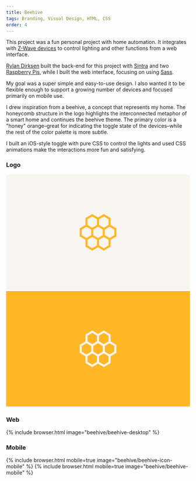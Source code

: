 ```yaml
---
title: Beehive
tags: Branding, Visual Design, HTML, CSS
order: 4
---
```


This project was a fun personal project with home automation. It integrates with [Z-Wave  devices](http://www.z-wave.com) to control lighting and other functions from a web interface.

[Rylan Dirksen](http://rylo.github.io) built the back-end for this project with [Sintra](http://www.sinatrarb.com) and two [Raspberry Pis](https://www.raspberrypi.org), while I built the web interface, focusing on using [Sass](http://sass-lang.com).

My goal was a super simple and easy-to-use design. I also wanted it to be flexible enough to support a growing number of devices and focused primarily on mobile use.

I drew inspiration from a beehive, a concept that represents my home. The honeycomb structure in the logo highlights the interconnected metaphor of a smart home and continues the beehive theme. The primary color is a "honey" orange–great for indicating the toggle state of the devices–while the rest of the color palette is more subtle.

I built an iOS-style toggle with pure CSS to control the lights and used CSS animations make the interactions more fun and satisfying.

### Logo
![Beehive Logo](/assets/images/work/beehive/beehive-logo.svg)
![Beehive Logo](/assets/images/work/beehive/beehive-logo-orange.svg)

### Web
{% include browser.html image="beehive/beehive-desktop" %}

### Mobile
{% include browser.html mobile=true image="beehive/beehive-icon-mobile" %}
{% include browser.html mobile=true image="beehive/beehive-mobile" %}
